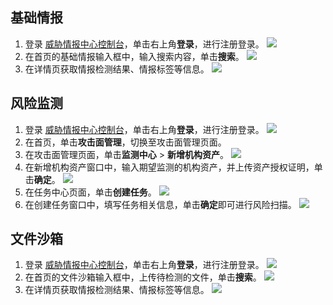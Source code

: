 ## 基础情报
1. 登录 [威胁情报中心控制台](https://tix.qq.com/)，单击右上角**登录**，进行注册登录。
![](https://qcloudimg.tencent-cloud.cn/raw/044d83b7914879a43e2259654b1efaac.png)
2. 在首页的基础情报输入框中，输入搜索内容，单击**搜索**。
![](https://qcloudimg.tencent-cloud.cn/raw/ad49c66982f8d007937081d4208ba01f.png)
3. 在详情页获取情报检测结果、情报标签等信息。
![](https://qcloudimg.tencent-cloud.cn/raw/8e4120bf4503f7fcaaf519328e09aeff.png)

## 风险监测
1. 登录 [威胁情报中心控制台](https://tix.qq.com/)，单击右上角**登录**，进行注册登录。
![](https://qcloudimg.tencent-cloud.cn/raw/044d83b7914879a43e2259654b1efaac.png)
2. 在首页，单击**攻击面管理**，切换至攻击面管理页面。
3. 在攻击面管理页面，单击**监测中心** > **新增机构资产**。
![](https://qcloudimg.tencent-cloud.cn/raw/b652b64ee4cb92e7d57eca7955b8e890.png)
4. 在新增机构资产窗口中，输入期望监测的机构资产，并上传资产授权证明，单击**确定**。
![](https://qcloudimg.tencent-cloud.cn/raw/94e22efb528314c9c7017c760b6b4bff.png)
5. 在任务中心页面，单击**创建任务**。
![](https://qcloudimg.tencent-cloud.cn/raw/c958ef8f73f735053fa1445236271ad8.png)
6. 在创建任务窗口中，填写任务相关信息，单击**确定**即可进行风险扫描。
![](https://qcloudimg.tencent-cloud.cn/raw/b12252093f18d284bb948c1d4e95f068.png)

## 文件沙箱
1. 登录 [威胁情报中心控制台](https://tix.qq.com/)，单击右上角**登录**，进行注册登录。
![](https://qcloudimg.tencent-cloud.cn/raw/044d83b7914879a43e2259654b1efaac.png)
2. 在首页的文件沙箱输入框中，上传待检测的文件，单击**搜索**。
![](https://qcloudimg.tencent-cloud.cn/raw/d3be689ccb8e1135013b9654734c0ba8.png)
3. 在详情页获取情报检测结果、情报标签等信息。
![](https://qcloudimg.tencent-cloud.cn/raw/96b66b997a54569ddab60466fd6ccbb8.png)
